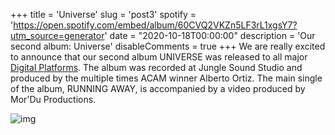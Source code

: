 +++
title = 'Universe'
slug = 'post3'
spotify = 'https://open.spotify.com/embed/album/60CVQ2VKZn5LF3rL1xgsY7?utm_source=generator'
date = "2020-10-18T00:00:00"
description = 'Our second album: Universe'
disableComments = true
+++
We are really excited to announce that our second album UNIVERSE was released to all major [Digital Platforms](https://distrokid.com/hyperfollow/vertigo1/universe). The album was recorded at Jungle Sound Studio and produced by the multiple times ACAM winner Alberto Ortiz. The main single of the album, RUNNING AWAY, is accompanied by a video produced by Mor'Du Productions. 

![img](/images/Universe.jpg)